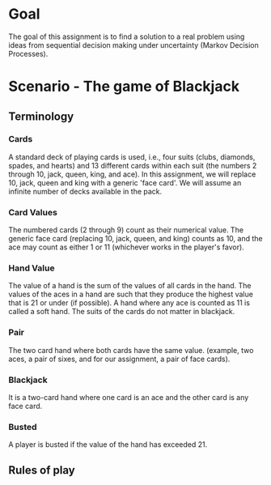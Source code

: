 # Goal
The goal of this assignment is to find a solution to a real problem using ideas from sequential decision making under uncertainty (Markov Decision Processes).

# Scenario - The game of Blackjack

## Terminology

### Cards
A standard deck of playing cards is used, i.e., four suits (clubs, diamonds, spades, and hearts) and 13 different cards within each suit (the numbers 2 through 10, jack, queen, king, and ace). In this assignment, we will replace 10, jack, queen and king with a generic 'face card'. We will assume an infinite number of decks available in the pack.
### Card Values
The numbered cards (2 through 9) count as their numerical value. The generic face card (replacing 10, jack, queen, and king) counts as 10, and the ace may count as either 1 or 11 (whichever works in the player's favor).
### Hand Value
The value of a hand is the sum of the values of all cards in the hand. The values of the aces in a hand are such that they produce the highest value that is 21 or under (if possible). A hand where any ace is counted as 11 is called a soft hand. The suits of the cards do not matter in blackjack.

### Pair
The two card hand where both cards have the same value. (example, two aces, a pair of sixes, and for our assignment, a pair of face cards).

### Blackjack
It is a two-card hand where one card is an ace and the other card is any face card.

### Busted
A player is busted if the value of the hand has exceeded 21.

## Rules of play
